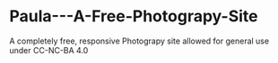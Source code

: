 # Paula---A-Free-Photograpy-Site
A completely free, responsive Photograpy site allowed for general use under CC-NC-BA 4.0
